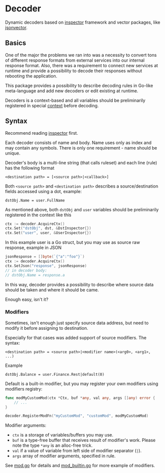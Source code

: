 # Decoder

Dynamic decoders based on [inspector](https://github.com/koykov/inspector) framework
and vector packages, like [jsonvector](https://github.com/koykov/jsonvector). 

## Basics

One of the major the problems we ran into was a necessity to convert tons of different response formats from external
services into our internal response format. Also, there was a requirement to connect new services at runtime and provide
a possibility to decode their responses without rebooting the application.

This package provides a possibility to describe decoding rules in Go-like meta-language and add new decoders or edit
existing at runtime.

Decoders is a context-based and all variables should be preliminarily registered in special [context](ctx.go) before
decoding.

## Syntax

Recommend reading [inspector](https://github.com/koykov/inspector) first.

Each decoder consists of name and body. Name uses only as index and may contain any symbols. There is only one
requirement - name should be unique.

Decoder's body is a multi-line string (that calls ruleset) and each line (rule) has the following format
```
<destination path> = [<source path>|<callback>]
```

Both `<source path>` and `<destination path>` describes a source/destination fields accessed using a dot, example:
```
dstObj.Name = user.FullName
```
As mentioned above, both `dstObj` and `user` variables should be preliminarily registered in the context like this
```go
ctx := decoder.AcquireCtx()
ctx.Set("dstObj", dst, &DstInspector{})
ctx.Set("user", user, &UserInspector{})
```
In this example user is a Go struct, but you may use as source raw response, example in JSON
```go
jsonResponse = []byte(`{"a":"foo"}`)
ctx := decoder.AcquireCtx()
ctx.SetJson("response", jsonResponse)
// in decoder body:
// dstObj.Name = response.a
```

In this way, decoder provides a possibility to describe where source data should be taken and where it should be came.

Enough easy, isn't it?

### Modifiers

Sometimes, isn't enough just specify source data address, but need to modify it before assigning to destination.

Especially for that cases was added support of source modifiers. The syntax:
```
<destination path> = <source path>|<modifier name>(<arg0>, <arg1>, ...)
```
Example
```
dstObj.Balance = user.Finance.Rest|default(0)
```

Default is a built-in modifier, but you may register your own modifiers using modifiers registry:
```go
func modMyCustomMod(ctx *Ctx, buf *any, val any, args []any) error {
    // ...
}

decoder.RegisterModFn("myCustomMod", "customMod", modMyCustomMod)
```

Modifier arguments:
* `ctx` is a storage of variables/buffers you may use.
* `buf` is a type-free buffer that receives result of modifier's work. Please note the type `*any` is an
alloc-free trick.
* `val` if a value of variable from left side of modifier separator (`|`).
* `args` array of modifier arguments, specified in rule. 

See [mod.go](mod.go) for details and [mod_builtin.go](mod_builtin.go) for more example of modifiers.

